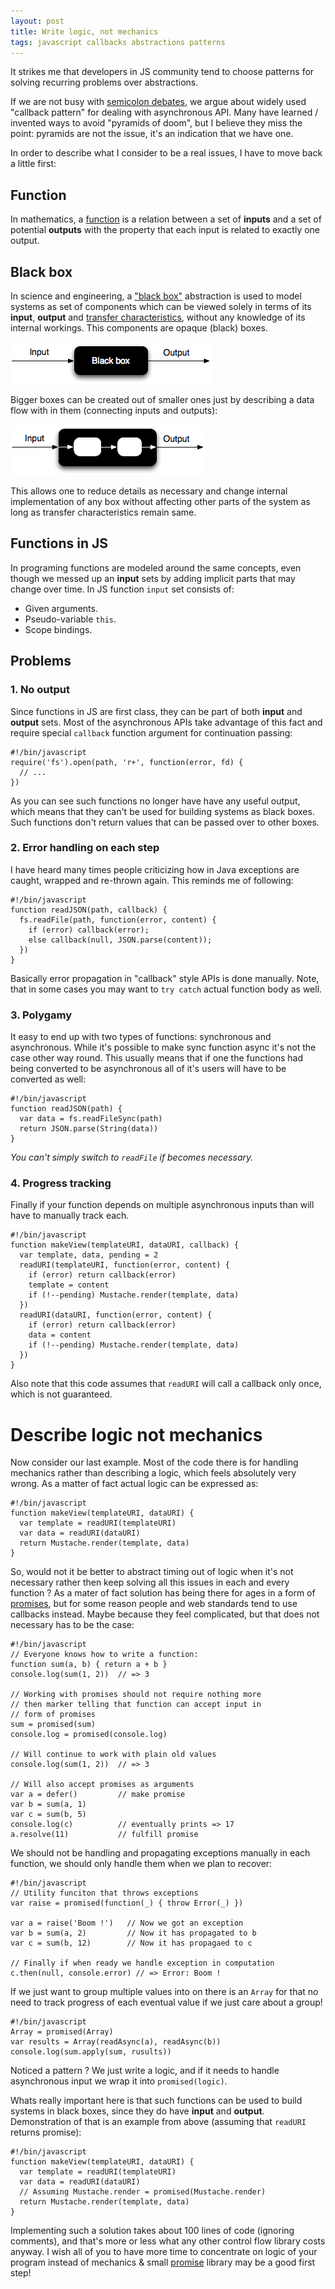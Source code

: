 ```yaml
---
layout: post
title: Write logic, not mechanics
tags: javascript callbacks abstractions patterns
---
```


It strikes me that developers in JS community tend to choose patterns for
solving recurring problems over abstractions.

If we are not busy with [semicolon debates][], we argue about widely used
"callback pattern" for dealing with asynchronous API. Many have learned /
invented ways to avoid "pyramids of doom", but I believe they miss the
point: pyramids are not the issue, it's an indication that we have one.

In order to describe what I consider to be a real issues, I have to move back
a little first:

## Function

In mathematics, a [function][math function] is a relation between a set of
**inputs** and a set of potential **outputs** with the property that each
input is related to exactly one output.

## Black box

In science and engineering, a ["black box"][black box] abstraction is used to
model systems as set of components which can be viewed solely in terms of its
**input**, **output** and [transfer characteristics], without any knowledge of
its internal workings. This components are opaque (black) boxes.

![black box](/resources/images/black-box.png)

Bigger boxes can be created out of smaller ones just by describing a data flow
with in them (connecting inputs and outputs):

![composite black box](/resources/images/composite-black-box.png)

This allows one to reduce details as necessary and change internal
implementation of any box without affecting other parts of the system as long
as transfer characteristics remain same.

## Functions in JS

In programing functions are modeled around the same concepts, even though we
messed up an **input** sets by adding implicit parts that may change over time.
In JS function `input` set consists of:

- Given arguments.
- Pseudo-variable `this`.
- Scope bindings.

## Problems

### 1. No output

Since functions in JS are first class, they can be part of both **input** and
**output** sets. Most of the asynchronous APIs take advantage of this fact and
require special `callback` function argument for continuation passing:

    #!/bin/javascript
    require('fs').open(path, 'r+', function(error, fd) {
      // ...
    })

As you can see such functions no longer have have any useful output, which
means that they can't be used for building systems as black boxes. Such
functions don't return values that can be passed over to other boxes.

### 2. Error handling on each step

I have heard many times people criticizing how in Java exceptions are caught,
wrapped and re-thrown again. This reminds me of following:

    #!/bin/javascript
    function readJSON(path, callback) {
      fs.readFile(path, function(error, content) {
        if (error) callback(error);
        else callback(null, JSON.parse(content));
      })
    }

Basically error propagation in "callback" style APIs is done manually. Note,
that in some cases you may want to `try catch` actual function body as well.

### 3. Polygamy

It easy to end up with two types of functions: synchronous and asynchronous.
While it's possible to make sync function async it's not the case other way
round. This usually means that if one the functions had being converted to
be asynchronous all of it's users will have to be converted as well:

    #!/bin/javascript
    function readJSON(path) {
      var data = fs.readFileSync(path)
      return JSON.parse(String(data))
    }

*You can't simply switch to `readFile` if becomes necessary.*

### 4. Progress tracking

Finally if your function depends on multiple asynchronous inputs than will have
to manually track each.

    #!/bin/javascript
    function makeView(templateURI, dataURI, callback) {
      var template, data, pending = 2
      readURI(templateURI, function(error, content) {
        if (error) return callback(error)
        template = content
        if (!--pending) Mustache.render(template, data)
      })
      readURI(dataURI, function(error, content) {
        if (error) return callback(error)
        data = content
        if (!--pending) Mustache.render(template, data)
      })
    }

Also note that this code assumes that `readURI` will call a callback only once,
which is not guaranteed.

# Describe logic not mechanics

Now consider our last example. Most of the code there is for handling mechanics
rather than describing a logic, which feels absolutely very wrong. As a matter
of fact actual logic can be expressed as:

    #!/bin/javascript
    function makeView(templateURI, dataURI) {
      var template = readURI(templateURI)
      var data = readURI(dataURI)
      return Mustache.render(template, data)
    }

So, would not it be better to abstract timing out of logic when it's not
necessary rather then keep solving all this issues in each and every function ?
As a mater of fact solution has being there for ages in a form of
[promises][Promises/A], but for some reason people and web standards tend to
use callbacks instead. Maybe because they feel complicated, but that does not
necessary has to be the case:

    #!/bin/javascript
    // Everyone knows how to write a function:
    function sum(a, b) { return a + b }
    console.log(sum(1, 2))  // => 3

    // Working with promises should not require nothing more
    // then marker telling that function can accept input in
    // form of promises
    sum = promised(sum)
    console.log = promised(console.log)

    // Will continue to work with plain old values
    console.log(sum(1, 2))  // => 3

    // Will also accept promises as arguments
    var a = defer()         // make promise
    var b = sum(a, 1)
    var c = sum(b, 5)
    console.log(c)          // eventually prints => 17
    a.resolve(11)           // fulfill promise

We should not be handling and propagating exceptions manually in each function,
we should only handle them when we plan to recover:

    #!/bin/javascript
    // Utility funciton that throws exceptions
    var raise = promised(function(_) { throw Error(_) })

    var a = raise('Boom !')   // Now we got an exception
    var b = sum(a, 2)         // Now it has propagated to b
    var c = sum(b, 12)        // Now it has propagaed to c

    // Finally if when ready we handle exception in computation
    c.then(null, console.error) // => Error: Boom !

If we just want to group multiple values into on there is an `Array` for that
no need to track progress of each eventual value if we just care about a group!

    #!/bin/javascript
    Array = promised(Array)
    var results = Array(readAsync(a), readAsync(b))
    console.log(sum.apply(sum, rusults))

Noticed a pattern ? We just write a logic, and if it needs to handle
asynchronous input we wrap it into `promised(logic)`.

Whats really important here is that such functions can be used to build systems
in black boxes, since they do have **input** and **output**. Demonstration of
that is an example from above (assuming that `readURI` returns promise):

    #!/bin/javascript
    function makeView(templateURI, dataURI) {
      var template = readURI(templateURI)
      var data = readURI(dataURI)
      // Assuming Mustache.render = promised(Mustache.render)
      return Mustache.render(template, data)
    }

Implementing such a solution takes about 100 lines of code (ignoring comments),
and that's more or less what any other control flow library costs anyway. I
wish all of you to have more time to concentrate on logic of your program
instead of mechanics & small [promise][micro-promise] library may be a good
first step!

[Math function]: http://en.wikipedia.org/wiki/Function_%28mathematics%29 "Function in Mathematics"
[Black box]: http://en.wikipedia.org/wiki/Black_box "Black box abstraction"
[micro-promise]: https://github.com/Gozala/micro-promise "Micro promise library"
[semicolon debates]:https://github.com/twitter/bootstrap/issues/3057
[transfer characteristics]: http://en.wikipedia.org/wiki/Transfer_function
[Promises/A]:http://wiki.commonjs.org/wiki/Promises/A
